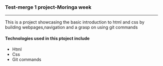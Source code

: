 ### Test-merge 1 project-Moringa week
<a name="general-info"></a>


***
This is  a project showcasing the basic introduction to html and css by building webpages,navigation and a grasp on using git commands

#### Technologies used in this ptoject include
<ul>
  <li>Html</li>
  <li>Css</li>
  <li>Git commands</li>
  </ul>
